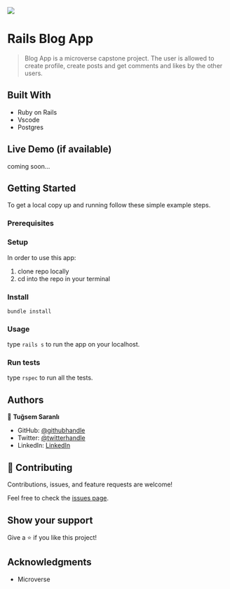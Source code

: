 ![](https://img.shields.io/badge/Microverse-blueviolet)

# Rails Blog App

> Blog App is a microverse capstone project. The user is allowed to create profile, create posts and get comments and likes by the other users.

## Built With

- Ruby on Rails
- Vscode
- Postgres

## Live Demo (if available)

coming soon...

## Getting Started

To get a local copy up and running follow these simple example steps.

### Prerequisites

### Setup
In order to use this app:
 1. clone repo locally
 2. cd into the repo in your terminal

### Install

 `bundle install`

### Usage

type `rails s` to run the app on your localhost.

### Run tests

type `rspec` to run all the tests.

## Authors

👤 **Tuğsem Saranlı**

- GitHub: [@githubhandle](https://github.com/tugsem)
- Twitter: [@twitterhandle](https://twitter.com/tugsemSaranli)
- LinkedIn: [LinkedIn](https://linkedin.com/in/tugsem)

## 🤝 Contributing

Contributions, issues, and feature requests are welcome!

Feel free to check the [issues page](../../issues/).

## Show your support

Give a ⭐️ if you like this project!

## Acknowledgments

- Microverse
